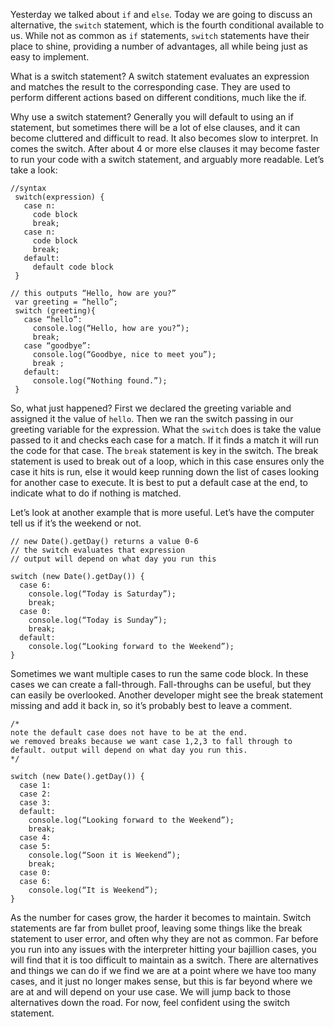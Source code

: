Yesterday we talked about `if` and `else`. Today we are going to discuss an alternative, the `switch` statement, which is the fourth conditional available to us. While not as common as `if` statements, `switch` statements have their place to shine, providing a number of advantages, all while being just as easy to implement.

What is a switch statement? A switch statement evaluates an expression and matches the result to the corresponding case. They are used to perform different actions based on different conditions, much like the if.

Why use a switch statement? Generally you will default to using an if statement, but sometimes there will be a lot of else clauses, and it can become cluttered and difficult to read. It also becomes slow to interpret. In comes the switch. After about 4 or more else clauses it may become faster to run your code with a switch statement, and arguably more readable. Let’s take a look:

<?prettify?>
```
//syntax
 switch(expression) {
   case n:
     code block
     break;
   case n:
     code block
     break;
   default:
     default code block
 }

// this outputs “Hello, how are you?”
 var greeting = “hello”;
 switch (greeting){
   case “hello”:
     console.log(“Hello, how are you?”);
     break;
   case “goodbye”:
     console.log(“Goodbye, nice to meet you”);
     break ;
   default:
     console.log(“Nothing found.”);
 }
```

So, what just happened? First we declared the greeting variable and assigned it the value of `hello`. Then we ran the switch passing in our greeting variable for the expression. What the `switch` does is take the value passed to it and checks each case for a match. If it finds a match it will run the code for that case. The `break` statement is key in the switch. The break statement is used to break out of a loop, which in this case ensures only the case it hits is run, else it would keep running down the list of cases looking for another case to execute. It is best to put a default case at the end, to indicate what to do if nothing is matched.

Let’s look at another example that is more useful. Let’s have the computer tell us if it’s the weekend or not.

<?prettify?>
```
// new Date().getDay() returns a value 0-6
// the switch evaluates that expression
// output will depend on what day you run this

switch (new Date().getDay()) { 
  case 6:
    console.log(“Today is Saturday”);
    break; 
  case 0:
    console.log(“Today is Sunday”);
    break; 
  default: 
    console.log(“Looking forward to the Weekend”);
}
```

Sometimes we want multiple cases to run the same code block. In these cases we can create a fall-through. Fall-throughs can be useful, but they can easily be overlooked. Another developer might see the break statement missing and add it back in, so it’s probably best to leave a comment.

<?prettify?>
```
/*
note the default case does not have to be at the end.
we removed breaks because we want case 1,2,3 to fall through to default. output will depend on what day you run this.
*/

switch (new Date().getDay()) {
  case 1:
  case 2:
  case 3:
  default: 
    console.log(“Looking forward to the Weekend”);
    break; 
  case 4:
  case 5:
    console.log(“Soon it is Weekend”);
    break; 
  case 0:
  case 6:
    console.log(“It is Weekend”);
}
```

As the number for cases grow, the harder it becomes to maintain. Switch statements are far from bullet proof, leaving some things like the break statement to user error, and often why they are not as common. Far before you run into any issues with the interpreter hitting your bajillion cases, you will find that it is too difficult to maintain as a switch. There are alternatives and things we can do if we find we are at a point where we have too many cases, and it just no longer makes sense, but this is far beyond where we are at and will depend on your use case. We will jump back to those alternatives down the road. For now, feel confident using the switch statement.